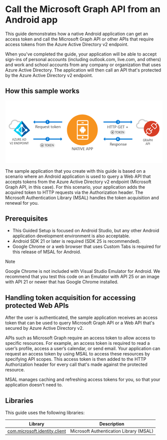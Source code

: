 
# Call the Microsoft Graph API from an Android app

This guide demonstrates how a native Android application can get an access token and call the Microsoft Graph API or other APIs that require access tokens from the Azure Active Directory v2 endpoint.

When you've completed the guide, your application will be able to accept sign-ins of personal accounts (including outlook.com, live.com, and others) and work and school accounts from any company or organization that uses Azure Active Directory. The application will then call an API that's protected by the Azure Active Directory v2 endpoint.  

## How this sample works
![How this sample works](media/active-directory-develop-guidedsetup-android-intro/android-intro.png)

The sample application that you create with this guide is based on a scenario where an Android application is used to query a Web API that accepts tokens from the Azure Active Directory v2 endpoint (Microsoft Graph API, in this case). For this scenario, your application adds the acquired token to HTTP requests via the Authorization header. The Microsoft Authentication Library (MSAL) handles the token acquisition and renewal for you.

## Prerequisites
* This Guided Setup is focused on Android Studio, but any other Android application development environment is also acceptable. 
* Android SDK 21 or later is required (SDK 25 is recommended).
* Google Chrome or a web browser that uses Custom Tabs is required for this release of MSAL for Android.

> [!NOTE]
> Google Chrome is not included with Visual Studio Emulator for Android. We recommend that you test this code on an Emulator with API 25 or an image with API 21 or newer that has Google Chrome installed.

## Handling token acquisition for accessing protected Web APIs

After the user is authenticated, the sample application receives an access token that can be used to query Microsoft Graph API or a Web API that's secured by Azure Active Directory v2.

APIs such as Microsoft Graph require an access token to allow access to specific resources. For example, an access token is required to read a user’s profile, access a user’s calendar, or send email. Your application can request an access token by using MSAL to access these resources by specifying API scopes. This access token is then added to the HTTP Authorization header for every call that's made against the protected resource. 

MSAL manages caching and refreshing access tokens for you, so that your application doesn't need to.

## Libraries

This guide uses the following libraries:


|                                          Library                                          |               Description               |
|-------------------------------------------------------------------------------------------|-----------------------------------------|
| [com.microsoft.identity.client](http://javadoc.io/doc/com.microsoft.identity.client/msal) | Microsoft Authentication Library (MSAL) |

